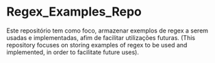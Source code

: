 # Regex_Examples_Repo
Este repositório tem como foco, armazenar exemplos de regex a serem usadas e implementadas, afim de facilitar utilizações futuras. (This repository focuses on storing examples of regex to be used and implemented, in order to facilitate future uses).
